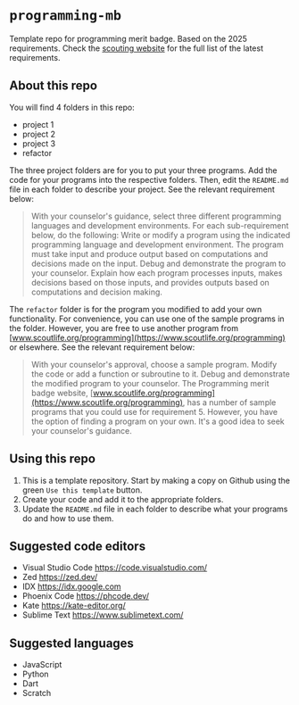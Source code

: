 # `programming-mb`
Template repo for programming merit badge. Based on the 2025 requirements. Check the [scouting website](https://www.scouting.org/merit-badges/programming/) for the full list of the latest requirements.

## About this repo
You will find 4 folders in this repo:

- project 1
- project 2
- project 3
- refactor

The three project folders are for you to put your three programs. Add the code for your programs into the respective folders. Then, edit the `README.md` file in each folder to describe your project. See the relevant requirement below:

> With your counselor's guidance, select three different programming languages and development environments. For each sub-requirement below, do the following: Write or modify a program using the indicated programming language and development environment. The program must take input and produce output based on computations and decisions made on the input. Debug and demonstrate the program to your counselor. Explain how each program processes inputs, makes decisions based on those inputs, and provides outputs based on computations and decision making.

The `refactor` folder is for the program you modified to add your own functionality. For convenience, you can use one of the sample programs in the folder. However, you are free to use another program from [www.scoutlife.org/programming](https://www.scoutlife.org/programming) or elsewhere. See the relevant requirement below:

> With your counselor's approval, choose a sample program. Modify the code or add a function or subroutine to it. Debug and demonstrate the modified program to your counselor. The Programming merit badge website, [www.scoutlife.org/programming](https://www.scoutlife.org/programming), has a number of sample programs that you could use for requirement 5. However, you have the option of finding a program on your own. It's a good idea to seek your counselor's guidance.

## Using this repo

1. This is a template repository. Start by making a copy on Github using the green `Use this template` button.
2. Create your code and add it to the appropriate folders.
3. Update the `README.md` file in each folder to describe what your programs do and how to use them.

## Suggested code editors

- Visual Studio Code https://code.visualstudio.com/
- Zed https://zed.dev/
- IDX https://idx.google.com
- Phoenix Code https://phcode.dev/
- Kate https://kate-editor.org/
- Sublime Text https://www.sublimetext.com/

## Suggested languages

- JavaScript
- Python
- Dart
- Scratch